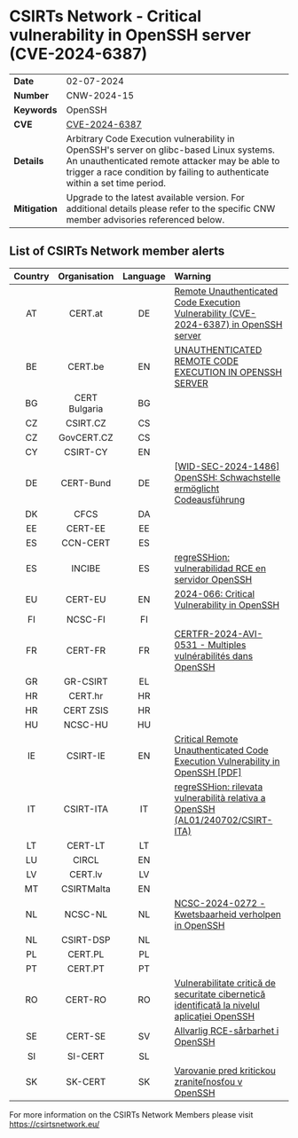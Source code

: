 # CSIRTs Network - Critical vulnerability in OpenSSH server (CVE-2024-6387)
|   |   |
|---|---|
| **Date** | 02-07-2024 |
| **Number** | CNW-2024-15 | 
| **Keywords** | OpenSSH | 
| **CVE** | [CVE-2024-6387](https://www.openssh.com/txt/release-9.8) | 
| **Details** | Arbitrary Code Execution vulnerability in OpenSSH's server on glibc-based Linux systems. An unauthenticated remote attacker may be able to trigger a race condition by failing to authenticate within a set time period. |
| **Mitigation** | Upgrade to the latest available version. For additional details please refer to the specific CNW member advisories referenced below. |

## List of CSIRTs Network member alerts

| Country | Organisation | Language | Warning |
| :-----: | :----------: | :------: | :------ | 
| AT | CERT.at | DE | [Remote Unauthenticated Code Execution Vulnerability (CVE-2024-6387) in OpenSSH server](https://www.cert.at/de/aktuelles/2024/7/regresshion-remote-unauthenticated-code-execution-vulnerability-cve-2024-6387-in-openssh-server) |
| BE | CERT.be | EN | [UNAUTHENTICATED REMOTE CODE EXECUTION IN OPENSSH SERVER](https://cert.be/en/advisory/warning-unauthenticated-remote-code-execution-openssh-server-patch-immediately) |
| BG | CERT Bulgaria | BG | |
| CZ | CSIRT.CZ | CS | |
| CZ | GovCERT.CZ | CS | |
| CY | CSIRT-CY | EN | |
| DE | CERT-Bund | DE | [[WID-SEC-2024-1486] OpenSSH: Schwachstelle ermöglicht Codeausführung](https://wid.cert-bund.de/portal/wid/securityadvisory?name=WID-SEC-2024-1486) |
| DK | CFCS | DA | |
| EE | CERT-EE | EE | |
| ES | CCN-CERT | ES | |
| ES | INCIBE | ES |  [regreSSHion: vulnerabilidad RCE en servidor OpenSSH](https://www.incibe.es/incibe-cert/alerta-temprana/avisos/vulnerabilidad-de-autenticacion-inadecuada-en-progress-moveit-transfer) |
| EU | CERT-EU | EN | [2024-066: Critical Vulnerability in OpenSSH](https://cert.europa.eu/publications/security-advisories/2024-066/) |
| FI | NCSC-FI | FI | |
| FR | CERT-FR | FR | [CERTFR-2024-AVI-0531 - Multiples vulnérabilités dans OpenSSH ](https://www.cert.ssi.gouv.fr/avis/CERTFR-2024-AVI-0531/) |
| GR | GR-CSIRT | EL | |
| HR | CERT.hr | HR | |
| HR | CERT ZSIS | HR | |
| HU | NCSC-HU | HU | |
| IE | CSIRT-IE | EN | [Critical Remote Unauthenticated Code Execution Vulnerability in OpenSSH [PDF]](https://www.ncsc.gov.ie/pdfs/2407010161_Critical_Vulnerability_OpenSSH.pdf) |
| IT | CSIRT-ITA | IT | [regreSSHion: rilevata vulnerabilità relativa a OpenSSH (AL01/240702/CSIRT-ITA)](https://www.csirt.gov.it/contenuti/regresshion-rilevata-vulnerabilita-relativa-a-openssh-al01-240702-csirt-ita) |
| LT | CERT-LT | LT | |
| LU | CIRCL | EN | |
| LV | CERT.lv | LV | |
| MT | CSIRTMalta | EN | |
| NL | NCSC-NL | NL | [NCSC-2024-0272 - Kwetsbaarheid verholpen in OpenSSH](https://advisories.ncsc.nl/advisory?id=NCSC-2024-0272) |
| NL | CSIRT-DSP | NL | |
| PL | CERT.PL | PL | |
| PT | CERT.PT | PT | |
| RO | CERT-RO | RO | [Vulnerabilitate critică de securitate cibernetică identificată la nivelul aplicației OpenSSH](https://dnsc.ro/citeste/alerta-vulnerabilitate-critica-de-securitate-cibernetica-identificata-la-nivelul-aplicatiei-openssh) |
| SE | CERT-SE | SV | [Allvarlig RCE-sårbarhet i OpenSSH](https://www.cert.se/2024/07/kritisk-rce-sarbarhet-i-openssh.html) |
| SI | SI-CERT | SL | |
| SK | SK-CERT | SK | [Varovanie pred kritickou zraniteľnosťou v OpenSSH](https://www.sk-cert.sk/sk/varovanie-pred-kritickou-zranitelnostou-v-openssh/index.html) |

 

For more information on the CSIRTs Network Members please visit https://csirtsnetwork.eu/ 

